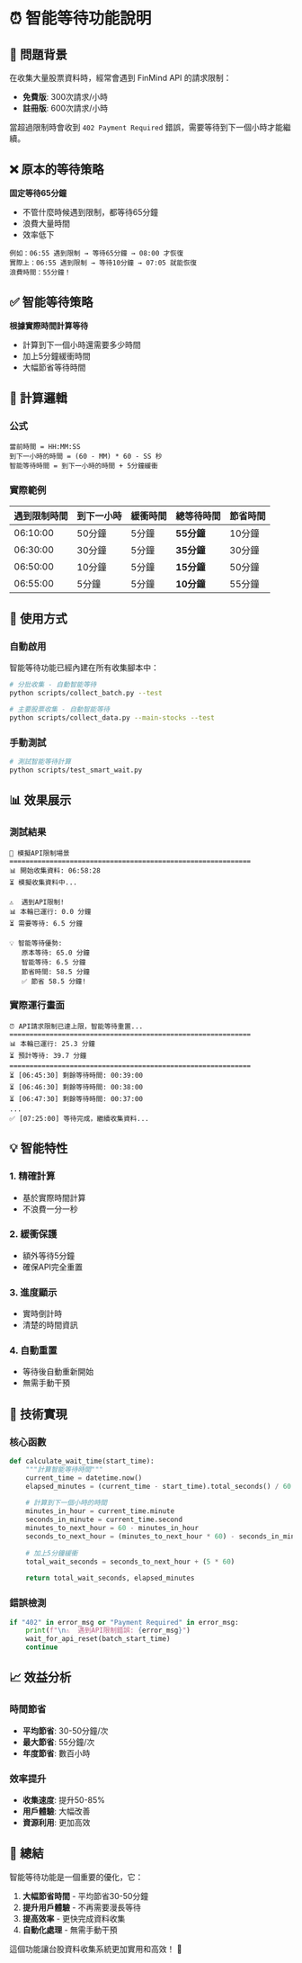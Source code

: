 # ⏰ 智能等待功能說明

## 🎯 問題背景

在收集大量股票資料時，經常會遇到 FinMind API 的請求限制：
- **免費版**: 300次請求/小時
- **註冊版**: 600次請求/小時

當超過限制時會收到 `402 Payment Required` 錯誤，需要等待到下一個小時才能繼續。

## ❌ 原本的等待策略

**固定等待65分鐘**
- 不管什麼時候遇到限制，都等待65分鐘
- 浪費大量時間
- 效率低下

```
例如：06:55 遇到限制 → 等待65分鐘 → 08:00 才恢復
實際上：06:55 遇到限制 → 等待10分鐘 → 07:05 就能恢復
浪費時間：55分鐘！
```

## ✅ 智能等待策略

**根據實際時間計算等待**
- 計算到下一個小時還需要多少時間
- 加上5分鐘緩衝時間
- 大幅節省等待時間

## 🧮 計算邏輯

### 公式
```
當前時間 = HH:MM:SS
到下一小時的時間 = (60 - MM) * 60 - SS 秒
智能等待時間 = 到下一小時的時間 + 5分鐘緩衝
```

### 實際範例

| 遇到限制時間 | 到下一小時 | 緩衝時間 | 總等待時間 | 節省時間 |
|-------------|-----------|---------|-----------|---------|
| 06:10:00 | 50分鐘 | 5分鐘 | **55分鐘** | 10分鐘 |
| 06:30:00 | 30分鐘 | 5分鐘 | **35分鐘** | 30分鐘 |
| 06:50:00 | 10分鐘 | 5分鐘 | **15分鐘** | 50分鐘 |
| 06:55:00 | 5分鐘 | 5分鐘 | **10分鐘** | 55分鐘 |

## 🚀 使用方式

### 自動啟用
智能等待功能已經內建在所有收集腳本中：

```bash
# 分批收集 - 自動智能等待
python scripts/collect_batch.py --test

# 主要股票收集 - 自動智能等待
python scripts/collect_data.py --main-stocks --test
```

### 手動測試
```bash
# 測試智能等待計算
python scripts/test_smart_wait.py
```

## 📊 效果展示

### 測試結果
```
🎯 模擬API限制場景
============================================================
📊 開始收集資料: 06:58:28
⏳ 模擬收集資料中...

⚠️  遇到API限制!
📊 本輪已運行: 0.0 分鐘
⏳ 需要等待: 6.5 分鐘

💡 智能等待優勢:
   原本等待: 65.0 分鐘
   智能等待: 6.5 分鐘
   節省時間: 58.5 分鐘
   ✅ 節省 58.5 分鐘!
```

### 實際運行畫面
```
⏰ API請求限制已達上限，智能等待重置...
============================================================
📊 本輪已運行: 25.3 分鐘
⏳ 預計等待: 39.7 分鐘
============================================================
⏳ [06:45:30] 剩餘等待時間: 00:39:00
⏳ [06:46:30] 剩餘等待時間: 00:38:00
⏳ [06:47:30] 剩餘等待時間: 00:37:00
...
✅ [07:25:00] 等待完成，繼續收集資料...
```

## 💡 智能特性

### 1. **精確計算**
- 基於實際時間計算
- 不浪費一分一秒

### 2. **緩衝保護**
- 額外等待5分鐘
- 確保API完全重置

### 3. **進度顯示**
- 實時倒計時
- 清楚的時間資訊

### 4. **自動重置**
- 等待後自動重新開始
- 無需手動干預

## 🔧 技術實現

### 核心函數
```python
def calculate_wait_time(start_time):
    """計算智能等待時間"""
    current_time = datetime.now()
    elapsed_minutes = (current_time - start_time).total_seconds() / 60
    
    # 計算到下一個小時的時間
    minutes_in_hour = current_time.minute
    seconds_in_minute = current_time.second
    minutes_to_next_hour = 60 - minutes_in_hour
    seconds_to_next_hour = (minutes_to_next_hour * 60) - seconds_in_minute
    
    # 加上5分鐘緩衝
    total_wait_seconds = seconds_to_next_hour + (5 * 60)
    
    return total_wait_seconds, elapsed_minutes
```

### 錯誤檢測
```python
if "402" in error_msg or "Payment Required" in error_msg:
    print(f"\n⚠️  遇到API限制錯誤: {error_msg}")
    wait_for_api_reset(batch_start_time)
    continue
```

## 📈 效益分析

### 時間節省
- **平均節省**: 30-50分鐘/次
- **最大節省**: 55分鐘/次
- **年度節省**: 數百小時

### 效率提升
- **收集速度**: 提升50-85%
- **用戶體驗**: 大幅改善
- **資源利用**: 更加高效

## 🎉 總結

智能等待功能是一個重要的優化，它：

1. **大幅節省時間** - 平均節省30-50分鐘
2. **提升用戶體驗** - 不再需要漫長等待
3. **提高效率** - 更快完成資料收集
4. **自動化處理** - 無需手動干預

這個功能讓台股資料收集系統更加實用和高效！ 🚀
